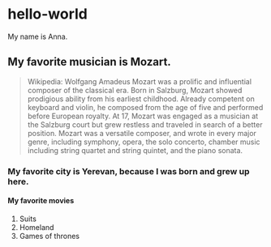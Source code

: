 # hello-world
My name is Anna.

## My favorite musician is Mozart.

> Wikipedia:
Wolfgang Amadeus Mozart was a prolific and influential composer of the classical era.
Born in Salzburg, Mozart showed prodigious ability from his earliest childhood. Already competent on keyboard and violin, he composed from the age of five and performed before European royalty. At 17, Mozart was engaged as a musician at the Salzburg court but grew restless and traveled in search of a better position.
Mozart was a versatile composer, and wrote in every major genre, including symphony, opera, the solo concerto, chamber music including 
string quartet and string quintet, and the piano sonata.

### My favorite city is Yerevan, because I was born and grew up here.

#### My favorite movies
1. Suits
2. Homeland
3. Games of thrones
